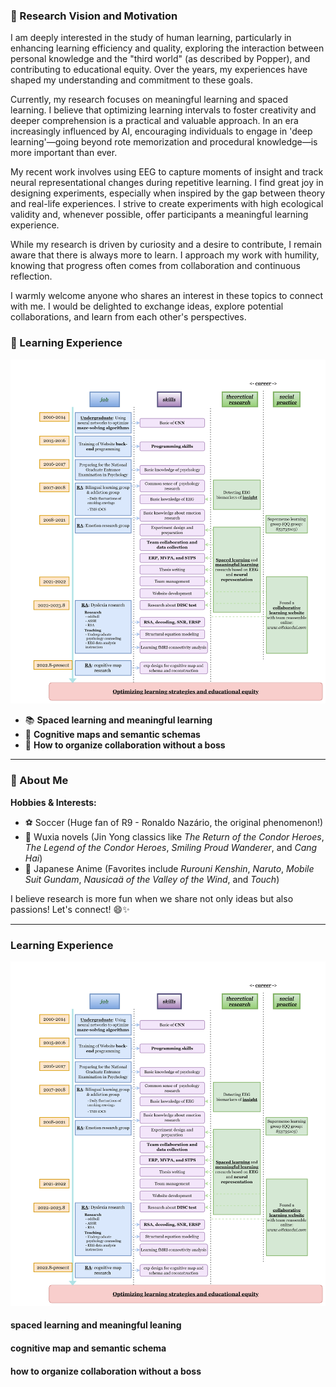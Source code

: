 ### 🌱 Research Vision and Motivation  

I am deeply interested in the study of human learning, particularly in enhancing learning efficiency and quality, exploring the interaction between personal knowledge and the "third world" (as described by Popper), and contributing to educational equity. Over the years, my experiences have shaped my understanding and commitment to these goals.

Currently, my research focuses on meaningful learning and spaced learning. I believe that optimizing learning intervals to foster creativity and deeper comprehension is a practical and valuable approach. In an era increasingly influenced by AI, encouraging individuals to engage in 'deep learning'—going beyond rote memorization and procedural knowledge—is more important than ever.

My recent work involves using EEG to capture moments of insight and track neural representational changes during repetitive learning. I find great joy in designing experiments, especially when inspired by the gap between theory and real-life experiences. I strive to create experiments with high ecological validity and, whenever possible, offer participants a meaningful learning experience.

While my research is driven by curiosity and a desire to contribute, I remain aware that there is always more to learn. I approach my work with humility, knowing that progress often comes from collaboration and continuous reflection.

I warmly welcome anyone who shares an interest in these topics to connect with me. I would be delighted to exchange ideas, explore potential collaborations, and learn from each other's perspectives.

### 🎨 Learning Experience  
![GitHub Logo](https://github.com/guishuyunye-lyw/CV/blob/main/jianlishixutu.png)  

- 📚 **Spaced learning and meaningful learning**  
- 🧠 **Cognitive maps and semantic schemas**  
- 🤝 **How to organize collaboration without a boss**  

---

### 💙 About Me  

**Hobbies & Interests:**  
- ⚽ Soccer (Huge fan of R9 - Ronaldo Nazário, the original phenomenon!)  
- 📖 Wuxia novels (Jin Yong classics like *The Return of the Condor Heroes*, *The Legend of the Condor Heroes*, *Smiling Proud Wanderer*, and *Cang Hai*)  
- 🎌 Japanese Anime (Favorites include *Rurouni Kenshin*, *Naruto*, *Mobile Suit Gundam*, *Nausicaä of the Valley of the Wind*, and *Touch*)  

I believe research is more fun when we share not only ideas but also passions! Let's connect! 😄✨  

---

### Learning Experience

![GitHub Logo](https://github.com/guishuyunye-lyw/CV/blob/main/jianlishixutu.png)

#### spaced learning and meaningful leaning 
#### cognitive map and semantic schema
#### how to organize collaboration without a boss
